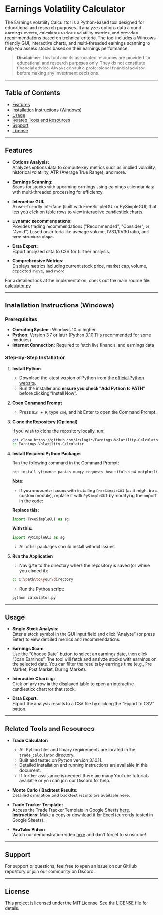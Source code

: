 # Earnings Volatility Calculator

The Earnings Volatility Calculator is a Python-based tool designed for educational and research purposes. It analyzes options data around earnings events, calculates various volatility metrics, and provides recommendations based on technical criteria. The tool includes a Windows-friendly GUI, interactive charts, and multi-threaded earnings scanning to help you assess stocks based on their earnings performance.

> **Disclaimer:** This tool and its associated resources are provided for educational and research purposes only. They do not constitute financial advice. Always consult a professional financial advisor before making any investment decisions.

---

## Table of Contents

- [Features](#features)
- [Installation Instructions (Windows)](#installation-instructions-windows)
- [Usage](#usage)
- [Related Tools and Resources](#related-tools-and-resources)
- [Support](#support)
- [License](#license)

---

## Features

- **Options Analysis:**  
  Analyzes options data to compute key metrics such as implied volatility, historical volatility, ATR (Average True Range), and more.

- **Earnings Scanning:**  
  Scans for stocks with upcoming earnings using earnings calendar data with multi-threaded processing for efficiency.

- **Interactive GUI:**  
  A user-friendly interface (built with FreeSimpleGUI or PySimpleGUI) that lets you click on table rows to view interactive candlestick charts.

- **Dynamic Recommendations:**  
  Provides trading recommendations ("Recommended", "Consider", or "Avoid") based on criteria like average volume, IV30/RV30 ratio, and term structure slope.

- **Data Export:**  
  Export analyzed data to CSV for further analysis.

- **Comprehensive Metrics:**  
  Displays metrics including current stock price, market cap, volume, expected move, and more.

For a detailed look at the implementation, check out the main source file:  
[calculator.py](https://github.com/Acelogic/Earnings-Volatility-Calculator/blob/main/calculator.py)

---

## Installation Instructions (Windows)

### Prerequisites

- **Operating System:** Windows 10 or higher
- **Python:** Version 3.7 or later (Python 3.10.11 is recommended for some modules)
- **Internet Connection:** Required to fetch live financial and earnings data

### Step-by-Step Installation

1. **Install Python**

   - Download the latest version of Python from the [official Python website](https://www.python.org/downloads/).
   - Run the installer and **ensure you check "Add Python to PATH"** before clicking “Install Now”.

2. **Open Command Prompt**

   - Press `Win + R`, type `cmd`, and hit Enter to open the Command Prompt.

3. **Clone the Repository (Optional)**

   If you wish to clone the repository locally, run:
   ```bash
   git clone https://github.com/Acelogic/Earnings-Volatility-Calculator.git
   cd Earnings-Volatility-Calculator
   ```

4. **Install Required Python Packages**

   Run the following command in the Command Prompt:  
   ```bash
   pip install yfinance pandas numpy requests beautifulsoup4 matplotlib mplfinance scipy FreeSimpleGUI
   ```

   **Note:**
   - If you encounter issues with installing `FreeSimpleGUI` (as it might be a custom module), replace it with `PySimpleGUI` by modifying the import in the code:

   **Replace this:**
   ```python
   import FreeSimpleGUI as sg
   ```
   **With this:**
   ```python
   import PySimpleGUI as sg
   ```
   - All other packages should install without issues.

5. **Run the Application**

   - Navigate to the directory where the repository is saved (or where you cloned it):  
   ```bash
   cd C:\path\to\your\directory
   ```
   - Run the Python script:  
   ```bash
   python calculator.py
   ```

---

## Usage

- **Single Stock Analysis:**  
  Enter a stock symbol in the GUI input field and click “Analyze” (or press Enter) to view detailed metrics and recommendations.

- **Earnings Scan:**  
  Use the “Choose Date” button to select an earnings date, then click “Scan Earnings”. The tool will fetch and analyze stocks with earnings on the selected date. You can filter the results by earnings time (e.g., Pre Market, Post Market, During Market).

- **Interactive Charting:**  
  Click on any row in the displayed table to open an interactive candlestick chart for that stock.

- **Data Export:**  
  Export the analysis results to a CSV file by clicking the “Export to CSV” button.

---

## Related Tools and Resources

- **Trade Calculator:**  
  - All Python files and library requirements are located in the `trade_calculator` directory.  
  - Built and tested on Python version 3.10.11.  
  - Detailed installation and running instructions are available in this document.  
  - If further assistance is needed, there are many YouTube tutorials available or you can join our Discord for help.

- **Monte Carlo / Backtest Results:**  
  Detailed simulation and backtest results are available here.

- **Trade Tracker Template:**  
  Access the Trade Tracker Template in Google Sheets [here](https://docs.google.com/spreadsheets/).  
  **Instructions:** Make a copy or download it for Excel (currently tested in Google Sheets).

- **YouTube Video:**  
  Watch our demonstration video [here](https://youtube.com/) and don’t forget to subscribe!

---

## Support

For support or questions, feel free to open an issue on our GitHub repository or join our community on Discord.

---

## License

This project is licensed under the MIT License. See the [LICENSE](https://github.com/Acelogic/Earnings-Volatility-Calculator/blob/main/LICENSE) file for details.
